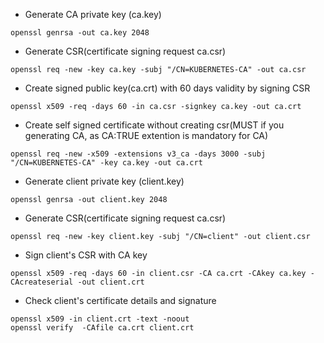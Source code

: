 - Generate CA private key (ca.key)
```
openssl genrsa -out ca.key 2048
```
- Generate CSR(certificate signing request ca.csr)
```
openssl req -new -key ca.key -subj "/CN=KUBERNETES-CA" -out ca.csr
```
- Create signed public key(ca.crt) with 60 days validity by signing CSR 
```
openssl x509 -req -days 60 -in ca.csr -signkey ca.key -out ca.crt 
```
- Create self signed certificate without creating csr(MUST if you generating CA, as CA:TRUE extention is mandatory for CA)
```
openssl req -new -x509 -extensions v3_ca -days 3000 -subj "/CN=KUBERNETES-CA" -key ca.key -out ca.crt
```

- Generate client private key (client.key)
```
openssl genrsa -out client.key 2048
```
- Generate CSR(certificate signing request ca.csr)
```
openssl req -new -key client.key -subj "/CN=client" -out client.csr
```

- Sign client's CSR with CA key
```
openssl x509 -req -days 60 -in client.csr -CA ca.crt -CAkey ca.key -CAcreateserial -out client.crt
```

- Check client's certificate details and signature
```
openssl x509 -in client.crt -text -noout
openssl verify  -CAfile ca.crt client.crt 
```